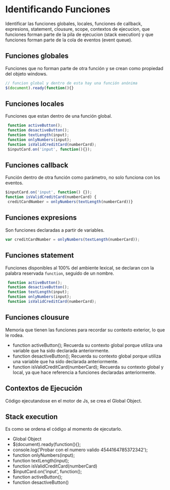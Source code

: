 # Identificando Funciones

Identificar las funciones globales, locales, funciones de callback, expresions, statement, clousure, scope, contextos de ejecucion, que funciones forman parte de la pila de ejecucion (stack execution) y que funciones forman parte de la cola de eventos (event queue).

## Funciones globales

Funciones que no forman parte de otra función y se crean como propiedad del objeto windows.

```js
// funcion global y dentro de esta hay una función anónima
$(document).ready(function(){}
```

## Funciones locales

Funciones que estan dentro de una función global.

```js
 function activeButton();
 function desactiveButton();
 function textLength(input);
 function onlyNumbers(input);
 function isValidCreditCard(numberCard);
 $inputCard.on('input', function(){});
```

## Funciones callback

Función dentro de otra función como parámetro, no solo funciona con los eventos.

```js
$inputCard.on('input', function() {});
function isValidCreditCard(numberCard) {
 creditCardNumber = onlyNumbers(textLength(numberCard))}
```

## Funciones expresions

Son funciones declaradas a partir de variables.

```js
var creditCardNumber = onlyNumbers(textLength(numberCard));
```

## Funciones statement

Funciones disponibles al 100% del ambiente lexical, se declaran con la palabra reservada `function`, seguido de un nombre.

```js
 function activeButton();
 function desactiveButton();
 function textLength(input);
 function onlyNumbers(input);
 function isValidCreditCard(numberCard);
```

## Funciones clousure

Memoria que tienen las funciones para recordar su contexto exterior, lo que le rodea.


+ function activeButton(); Recuerda su contexto global porque utiliza una variable que ha sido declarada anteriormente.
+ function desactiveButton(); Recuerda su contexto global porque utiliza una variable que ha sido declarada anteriormente.
+ function isValidCreditCard(numberCard); Recuerda su contexto global y local, ya que hace referencia a funciones declaradas anteriormente.


## Contextos de Ejecución

Código ejecutandose en el motor de Js, se crea el Global Object.

## Stack execution

Es como se ordena el código al momento de ejecutarlo.

+ Global Object
+ $(document).ready(function(){};
+ console.log('Probar con el numero valido 4544164785372342');
+ function onlyNumbers(input);
+ function textLength(input);
+ function isValidCreditCard(numberCard)
+ $inputCard.on('input', function();
+ function activeButton();
+ function desactiveButton()
